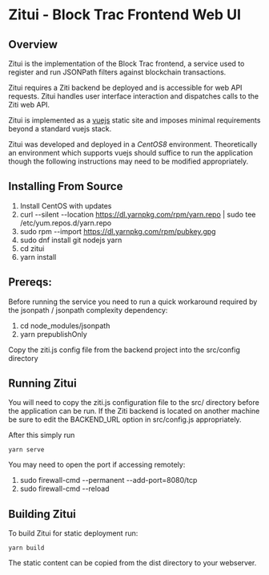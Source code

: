 # Zitui - Block Trac Frontend Web UI

## Overview
Zitui is the implementation of the Block Trac frontend, a service used to register and run JSONPath filters against blockchain transactions.

Zitui requires a Ziti backend be deployed and is accessible for web API requests. Zitui handles user interface interaction and dispatches calls to the Ziti web API.

Zitui is implemented as a [vuejs](https://vuejs.org/) static site and imposes minimal requirements beyond a standard vuejs stack.

Zitui was developed and deployed in a *CentOS8* environment. Theoretically an environment which supports vuejs should suffice to run the application though the following instructions may need to be modified appropriately.

## Installing From Source

1. Install CentOS with updates
2. curl --silent --location https://dl.yarnpkg.com/rpm/yarn.repo | sudo tee /etc/yum.repos.d/yarn.repo
3. sudo rpm --import https://dl.yarnpkg.com/rpm/pubkey.gpg
4. sudo dnf install git nodejs yarn
6. cd zitui
7. yarn install

## Prereqs:

Before running the service you need to run a quick workaround required by the jsonpath / jsonpath complexity dependency:

1. cd node_modules/jsonpath
2. yarn prepublishOnly

Copy the ziti.js config file from the backend project into the src/config directory

## Running Zitui

You will need to copy the ziti.js configuration file to the src/ directory before the application can be run. If the Ziti backend is located on another machine be sure to edit the BACKEND_URL option in src/config.js appropriately.

After this simply run

```
yarn serve
```

You may need to open the port if accessing remotely:

1. sudo firewall-cmd --permanent --add-port=8080/tcp
2. sudo firewall-cmd --reload

## Building Zitui

To build Zitui for static deployment run:

```
yarn build
```

The static content can be copied from the dist directory to your webserver.
